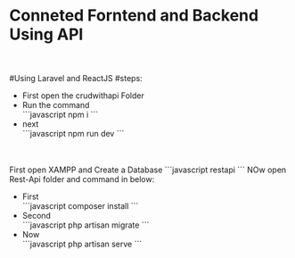 # Conneted Forntend and Backend Using API

<br />
<br />
#Using Laravel and ReactJS #steps:
<ul>
  <li>First open the crudwithapi Folder</li>
  <li>Run the command</li>
  ```javascript 
  npm i 
  ```
  <li>next</li>
  ```javascript
   npm run dev 
   ```
</ul>
<br /><br />
First open XAMPP and Create a Database 
```javascript 
restapi 
``` 
NOw open Rest-Api folder and command in below:
<ul>
  <li>First</li>
  ```javascript 
  composer install 
  ```
  <li>Second</li>
  ```javascript 
  php artisan migrate
   ```
  <li>Now</li>
  ```javascript 
  php artisan serve 
  ```
</ul>
